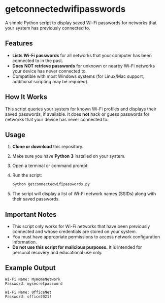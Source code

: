 # getconnectedwifipasswords

A simple Python script to display saved Wi-Fi passwords for networks that your system has previously connected to.

## Features

- **Lists Wi-Fi passwords** for all networks that your computer has been connected to in the past.
- **Does NOT retrieve passwords** for unknown or nearby Wi-Fi networks your device has never connected to.
- Compatible with most Windows systems (for Linux/Mac support, additional scripting may be required).

## How It Works

This script queries your system for known Wi-Fi profiles and displays their saved passwords, if available. It does **not** hack or guess passwords for networks that your device has never connected to.

## Usage

1. **Clone or download** this repository.
2. Make sure you have **Python 3** installed on your system.
3. Open a terminal or command prompt.
4. Run the script:

   ```bash
   python getconnectedwifipasswords.py
   ```

5. The script will display a list of Wi-Fi network names (SSIDs) along with their saved passwords.

## Important Notes

- This script only works for Wi-Fi networks that have been previously connected and whose credentials are stored on your system.
- You must have appropriate permissions to access network configuration information.
- **Do not use this script for malicious purposes.** It is intended for personal recovery and educational use only.

## Example Output

```
Wi-Fi Name: MyHomeNetwork
Password: mysecretpassword

Wi-Fi Name: OfficeNet
Password: office2021!
```

